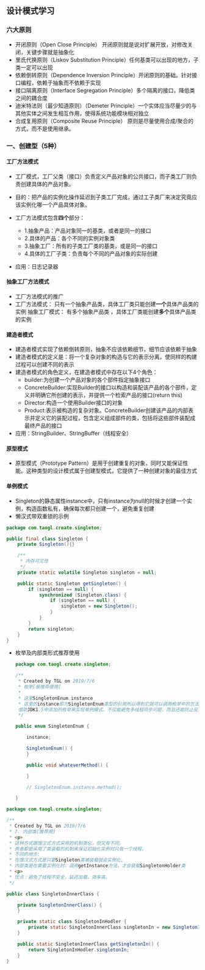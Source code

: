 ## 设计模式学习

### 六大原则

* 开闭原则（Open Close Principle） 开闭原则就是说对扩展开放，对修改关闭，关键步骤就是抽象化
* 里氏代换原则（Liskov Substitution Principle）任何基类可以出现的地方，子类一定可以出现
* 依赖倒转原则（Dependence Inversion Principle）开闭原则的基础。针对接口编程，依赖于抽象而不依赖于实现
* 接口隔离原则（Interface Segregation Principle）多个隔离的接口，降低类之间的耦合度
* 迪米特法则（最少知道原则）（Demeter Principle）一个实体应当尽量少的与其他实体之间发生相互作用，使得系统功能模块相对独立
* 合成复用原则（Composite Reuse Principle） 原则是尽量使用合成/聚合的方式，而不是使用继承。

### 一、创建型（5种）

#### 工厂方法模式

- 工厂模式，工厂父类（接口）负责定义产品对象的公共接口，而子类工厂则负责创建具体的产品对象。
- 目的：把产品的实例化操作延迟到子类工厂完成，通过工子类厂来决定究竟应该实例化哪一个产品具体对象。

- 工厂方法模式包含**四个**部分：
  - 1.抽象产品：产品对象同一的基类，或者是同一的接口
  - 2.具体的产品：各个不同的实例对象类
  - 3.抽象工厂：所有的子类工厂类的基类，或是同一的接口
  - 4.具体的工厂子类：负责每个不同的产品对象的实际创建
- 应用：日志记录器

#### 抽象工厂方法模式

* 工厂方法模式的推广
* 工厂方法模式： 只有一个抽象产品类，具体工厂类只能创建**一个**具体产品类的实例 
  抽象工厂模式： 有多个抽象产品类 ，具体工厂类能创建**多个**具体产品类的实例

#### 建造者模式

* 建造者模式实现了依赖倒转原则，抽象不应该依赖细节，细节应该依赖于抽象
* 建造者模式的定义是：将一个复杂对象的构造与它的表示分离，使同样的构建过程可以创建不同的表示
* 建造者模式的角色定义，在建造者模式中存在以下4个角色：
  - builder:为创建一个产品对象的各个部件指定抽象接口
  - ConcreteBuilder:实现Builder的接口以构造和装配该产品的各个部件，定义并明确它所创建的表示，并提供一个检索产品的接口(return this) 
  - Director:构造一个使用Builder接口的对象
  - Product:表示被构造的复杂对象。ConcreteBuilder创建该产品的内部表示并定义它的装配过程，包含定义组成部件的类，包括将这些部件装配成最终产品的接口
* 应用：StringBuilder、StringBuffer（线程安全）

#### 原型模式

- 原型模式（Prototype Pattern）是用于创建重复的对象，同时又能保证性能。这种类型的设计模式属于创建型模式，它提供了一种创建对象的最佳方式

#### 单例模式

- Singleton的静态属性instance中，只有instance为null的时候才创建一个实例，构造函数私有，确保每次都只创建一个，避免重复创建
- 懒汉式带双重锁的示例

```java
package com.taogl.create.singleton;

public final class Singleton {
    private Singleton(){}

    /**
     * 内存可见性
     */
    private static volatile Singleton singleton = null;

    public static Singleton getSingleton() {
        if (singleton == null) {
            synchronized (Singleton.class) {
                if (singleton == null) {
                    singleton = new Singleton();
                }
            }
        }
        return singleton;
    }
}
```

* 枚举及内部类形式推荐使用

  ```java
  package com.taogl.create.singleton;
  
  /**
   * Created by TGL on 2019/7/6
   * 枚举[极推荐使用]
   *
   * 这里SingletonEnum.instance
   * 这里的instance即为SingletonEnum类型的引用所以得到它就可以调用枚举中的方法了。
   借助JDK1.5中添加的枚举来实现单例模式。不仅能避免多线程同步问题，而且还能防止反序列化重新创建新的对象
   */
  
  public enum SingletonEnum {
  
      instance;
  
      SingletonEnum() {
      }
  
      public void whateverMethod() {
  
      }
  
      // SingletonEnum.instance.method();
  
  }
  ```

```java
package com.taogl.create.singleton;

/**
 * Created by TGL on 2019/7/6
 * 7. 内部类[推荐用]
 * <p>
 * 这种方式跟饿汉式方式采用的机制类似，但又有不同。
 * 两者都是采用了类装载的机制来保证初始化实例时只有一个线程。
 * 不同的地方:
 * 在饿汉式方式是只要Singleton类被装载就会实例化,
 * 内部类是在需要实例化时，调用getInstance方法，才会装载SingletonHolder类
 * <p>
 * 优点：避免了线程不安全，延迟加载，效率高。
 */

public class SingletonInnerClass {

    private SingletonInnerClass() {
    }

    private static class SingletonInHodler {
        private static SingletonInnerClass singletonIn = new SingletonInnerClass();
    }

    public static SingletonInnerClass getSingletonIn() {
        return SingletonInHodler.singletonIn;
    }
}
```